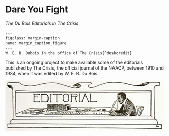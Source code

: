 # Dare You Fight
*The Du Bois Editorials in The Crisis*


```{figure} Images/nypl.digitalcollections.510d47dc-8fb3-a3d9-e040-e00a18064a99.001.w.jpg
---
figclass: margin-caption
name: margin_caption_figure
---
W. E. B. Dubois in the office of The Crisis[^deskcredit]

```

[^deskcredit]:  Source: [Schomburg Center for Research in Black Culture, Photographs and Prints Division, The New York Public Library.  The New York Public Library Digital Collections. 1935 - 1963.](https://digitalcollections.nypl.org/items/510d47dc-8fb3-a3d9-e040-e00a18064a99)


This is an ongoing project to make available some of the editorials published by The Crisis, the official journal of the NAACP, between 1910 and 1934, when it was edited by W. E. B. Du Bois.

![](Images/cartoon_desk.png)

```{tableofcontents}
```
